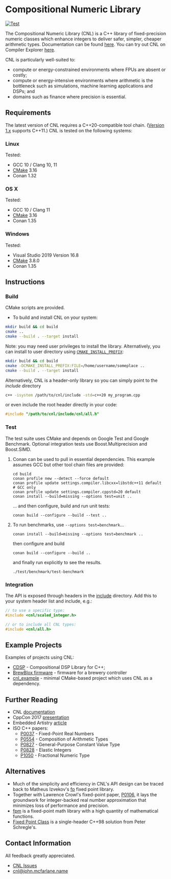 # Compositional Numeric Library

[![Test](https://github.com/johnmcfarlane/cnl/workflows/Test/badge.svg)](https://github.com/johnmcfarlane/cnl/actions?query=workflow:Test+branch:main)

The Compositional Numeric Library (CNL) is a C++ library of fixed-precision
numeric classes which enhance integers to deliver safer, simpler, cheaper
arithmetic types. Documentation can be found [here](http://johnmcfarlane.github.io/cnl/).
You can try out CNL on Compiler Explorer [here](https://godbolt.org/z/vzdvYzeqW).

CNL is particularly well-suited to:

* compute or energy-constrained environments where FPUs are absent or costly;
* compute or energy-intensive environments where arithmetic is the bottleneck
  such as simulations, machine learning applications and DSPs; and
* domains such as finance where precision is essential.

## Requirements

The latest version of CNL requires a C++20-compatible tool chain.
([Version 1.x](https://github.com/johnmcfarlane/cnl/tree/v1.x) supports C++11.)
CNL is tested on the following systems:

### Linux

Tested:

* GCC 10 / Clang 10, 11
* [CMake](https://cmake.org/download/) 3.16
* Conan 1.32

### OS X

Tested:

* GCC 10 / Clang 11
* [CMake](https://cmake.org/download/) 3.16
* Conan 1.35

### Windows

Tested:

* Visual Studio 2019 Version 16.8
* [CMake](https://cmake.org/download/) 3.8.0
* Conan 1.35

## Instructions

### Build

CMake scripts are provided.

* To build and install CNL on your system:

```sh
mkdir build && cd build
cmake ..
cmake --build . --target install
```

Note: you may need user privileges to install the library.
Alternatively, you can install to user directory using [`CMAKE_INSTALL_PREFIX`](https://cmake.org/cmake/help/latest/variable/CMAKE_INSTALL_PREFIX.html#cmake-install-prefix):

```sh
mkdir build && cd build
cmake -DCMAKE_INSTALL_PREFIX:FILE=/home/username/someplace ..
cmake --build . --target install
```

Alternatively, CNL is a header-only library so you can simply point to the
_include_ directory

```sh
c++ -isystem /path/to/cnl/include -std=c++20 my_program.cpp
```

or even include the root header directly in your code:

```c++
#include "/path/to/cnl/include/cnl/all.h"
```

### Test

The test suite uses CMake and depends on Google Test and Google Benchmark.
Optional integration tests use Boost.Multiprecision and Boost.SIMD.

1. Conan can be used to pull in essential dependencies.
   This example assumes GCC but other tool chain files are provided:

   ```shell
   cd build
   conan profile new --detect --force default
   conan profile update settings.compiler.libcxx=libstdc++11 default  # GCC only
   conan profile update settings.compiler.cppstd=20 default
   conan install --build=missing --options test=unit ..
   ```

   ... and then configure, build and run unit tests:

   ```shell
   conan build --configure --build --test ..
   ```

1. To run benchmarks, use `--options test=benchmark`...

   ```shell
   conan install --build=missing --options test=benchmark ..
   ```

   then configure and build

   ```shell
   conan build --configure --build ..
   ```

   and finally run explicitly to see the results.

   ```shell
   ./test/benchmark/test-benchmark
   ```

### Integration

The API is exposed through headers in the [include](./include/) directory.
Add this to your system header list and include, e.g.:

```c++
// to use a specific type:
#include <cnl/scaled_integer.h>

// or to include all CNL types:
#include <cnl/all.h>
```

## Example Projects

Examples of projects using CNL:

* [CDSP](https://github.com/hbe72/cdsp) - Compositional DSP Library for
  C++;
* [BrewBlox firmware](https://github.com/BrewBlox/brewblox-firmware) - firmware
  for a brewery controller
* [cnl_example](https://github.com/johnmcfarlane/cnl_example) - minimal
  CMake-based project which uses CNL as a dependency.

## Further Reading

* CNL [documentation](http://johnmcfarlane.github.io/cnl/)
* CppCon 2017 [presentation](https://youtu.be/GEfmV3Xcuok)
* Embedded Artistry [article](https://embeddedartistry.com/blog/2017/8/25/c11-fixed-point-arithemetic-library)
* ISO C++ papers:
  * [P0037](http://wg21.link/p0037) - Fixed-Point Real Numbers
  * [P0554](http://wg21.link/p0554) - Composition of Arithmetic Types
  * [P0827](http://wg21.link/p0827) - General-Purpose Constant Value Type
  * [P0828](http://wg21.link/p0828) - Elastic Integers
  * [P1050](http://wg21.link/p1050) - Fractional Numeric Type

## Alternatives

* Much of the simplicity and efficiency in CNL's API design can be traced back
  to Matheus Izvekov's [fp](https://github.com/mizvekov/fp) fixed point library.
* Together with Lawrence Crowl's fixed-point paper, [P0106](https://wg21.link/p0106r0),
  it lays the groundwork for integer-backed real number approximation that minimizes
  loss of performance and precision.
* [fpm](https://github.com/MikeLankamp/fpm) is a fixed-point math library with a
  high quantity of mathematical functions.
* [Fixed Point Class](https://www.codeproject.com/Articles/37636/Fixed-Point-Class)
  is a single-header C++98 solution from Peter Schregle's.

## Contact Information

All feedback greatly appreciated.

* [CNL Issues](https://github.com/johnmcfarlane/cnl/issues)
* [cnl@john.mcfarlane.name](mailto:cnl@john.mcfarlane.name)
